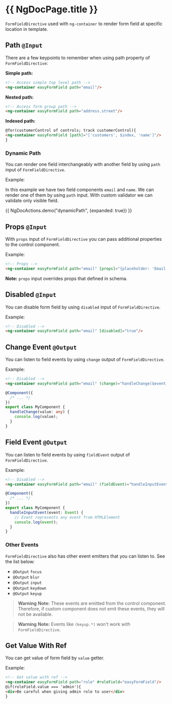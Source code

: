 # {{ NgDocPage.title }}

`FormFieldDirective` used with `ng-container` to render form field at specific location in template.

## Path `@Input`

There are a few keypoints to remember when using path property of `FormFieldDirective`:

**Simple path:**

```html
<!-- Access simple top level path -->
<ng-container easyFormField path="email"/>
```

**Nested path:**

```html
<!-- Access form group path -->
<ng-container easyFormField path="address.street"/>
```

**Indexed path:**

```html
@for(customerControl of controls; track customerControl){
<ng-container easyFormField [path]="['customers', $index, 'name']"/>
}
```

### Dynamic Path

You can render one field interchangeably with another field by using `path` input of `FormFieldDirective`.

Example:

In this example we have two field components `email` and `name`.
We can render one of them by using `path` input.
With custom validator we can validate only visible field.

{{ NgDocActions.demo("dynamicPath", {expanded: true}) }}

## Props `@Input`

With `props` input of `FormFieldDirective` you can pass additional properties to the control component.

Example:

```html
<!-- Props -->
<ng-container easyFormField path="email" [props]="{placeholder: 'Email address'}"/>
```

**Note:** `props` input overrides props that defined in schema.

## Disabled `@Input`

You can disable form field by using `disabled` input of `FormFieldDirective`.

Example:

```html
<!-- Disabled -->
<ng-container easyFormField path="email" [disabled]="true"/>
```

## Change Event `@Output`

You can listen to field events by using `change` output of `FormFieldDirective`.

Example:

```html
<!-- Disabled -->
<ng-container easyFormField path="email" (change)="handleChange($event)"/>
```

```typescript
@Component({
  /* ... */
})
export class MyComponent {
  handleChange(value: any) {
    console.log(value);
  }
}
```

## Field Event `@Output`

You can listen to field events by using `fieldEvent` output of `FormFieldDirective`.

Example:

```html
<!-- Disabled -->
<ng-container easyFormField path="email" (fieldEvent)="handleInputEvent($event)"/>
```

```typescript
@Component({
  /* ... */
})
export class MyComponent {
  handleInputEvent(event: Event) {
    // Event represents any event from HTMLElement
    console.log(event);
  }
}
```

### Other Events

`FormFieldDirective` also has other event emitters that you can listen to. See the list below:

- `@Output` `focus`
- `@Output` `blur`
- `@Output` `input`
- `@Output` `keydown`
- `@Output` `keyup`

> **Warning**
> **Note:** These events are emitted from the control component. Therefore, if custom component does not emit these events, they will not be available.

> **Warning**
> **Note:** Events like `(keyup.*)` won't work with `FormFieldDirective`. 


## Get Value With Ref

You can get value of form field by `value` getter.

Example:

```html
<!-- Get value with ref -->
<ng-container easyFormField path="role" #roleField="easyFormField"/>
@if(roleField.value === 'admin'){
<div>Be careful when giving admin role to user</div>
}
```
